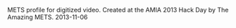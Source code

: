 METS profile for digitized video.
Created at the AMIA 2013 Hack Day by The Amazing METS.
2013-11-06 
